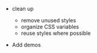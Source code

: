 - clean up
  - remove unused styles
  - organize CSS variables
  - reuse styles where possible

- Add demos

